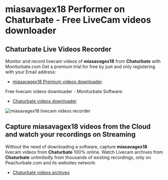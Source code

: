 # miasavagex18 Performer on Chaturbate - Free LiveCam videos downloader

## Chaturbate Live Videos Recorder

Monitor and record livecam videos of **miasavagex18** from **Chaturbate** with Moniturbate.com
Get a premium trial for free by just and only registering with your Email address:
* [miasavagex18 Premium videos downloader](https://moniturbate.com/request-demo-licence-key.html)

Free livecam videos downloader - Moniturbate Software:
* [Chaturbate videos downloader](https://moniturbate.com/moniturbate-download-software.html)

![miasavagex18 livecam videos recorder](https://peachurnet.com/templates/moniturbate-software.png)


## Capture miasavagex18 videos from the Cloud and watch your recordings on Streaming

Without the need of downloading a software, capture **miasavagex18** livecam videos from **Chaturbate** 100% online.
Watch Livecam archives from **Chaturbate** unlimitedly from thousands of existing recordings, only on Peachurbate.com and its websites network:
* [Chaturbate videos archives](https://peachurnet.com/)